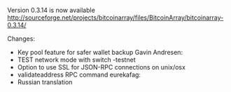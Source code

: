 Version 0.3.14 is now available
http://sourceforge.net/projects/bitcoinarray/files/BitcoinArray/bitcoinarray-0.3.14/

Changes:
* Key pool feature for safer wallet backup
Gavin Andresen:
* TEST network mode with switch -testnet
* Option to use SSL for JSON-RPC connections on unix/osx
* validateaddress RPC command
eurekafag:
* Russian translation
